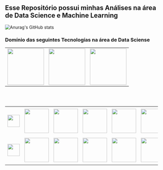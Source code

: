 ## Esse Repositório possui minhas Análises na área de Data Science e Machine Learning

![Anurag's GitHub stats](https://github-readme-stats.vercel.app/api?username=michelmartinss&theme=defaultk&show_icons=true)

### Domínio das seguintes Tecnologías na área de Data Sciense

<table border="0" style="border-collapse: collapse; border: none;">
  <tr>
    <td style="text-align: center;"><img src="https://github.com/michelmartinss/michelmartinss/assets/31022049/d71cd45d-63d0-49fb-9ea6-af1d025e1228" width="120"></td>
    <td style="text-align: center;"><img src="https://github.com/michelmartinss/michelmartinss/assets/31022049/212552ef-940a-47f8-a14e-c993277505ef" width="120"></td>
    <td style="text-align: center;"><img src="https://github.com/michelmartinss/michelmartinss/assets/31022049/d5ecfb15-b035-4c27-b2d7-7a678bd02a5e" width="120"></td>
  </tr>
</table><br><br>
<table border="0" style="border-collapse: collapse; border: none;">
  <tr>
    <td style="text-align: center;"><img src="https://github.com/michelmartinss/Regressao_Linear_Marketing/assets/31022049/95dc35b8-f655-4c0e-892b-b3713a1e2421" width="40"></td>
    <td style="border:none;"><img src="https://github.com/michelmartinss/Regressao_Linear_Marketing/assets/31022049/64ad5af2-4a51-4587-b385-c3e5df20e4e4" width="80"></td>
    <td style="border:none;"><img src="https://github.com/michelmartinss/Regressao_Linear_Marketing/assets/31022049/1818bf1d-2f92-467b-afae-6af653625578" width="80"></td>
     <td style="border:none;"><img src="https://github.com/michelmartinss/michelmartinss/assets/31022049/46185c0c-fec9-47f8-899e-af122a2ce32e" width="80"></td>
    <td style="border:none;"><img src="https://github.com/michelmartinss/Regressao_Linear_Marketing/assets/31022049/245c6aa4-52a4-452e-b29b-ef1d73b50524" width="80"></td>
    <td style="border:none;"><img src="https://github.com/michelmartinss/Regressao_Linear_Marketing/assets/31022049/f35d0fa5-f95d-4d45-a4b7-e4b699fb328e" width="80"></td>
    <td style="border:none;"><img src="https://github.com/michelmartinss/Regressao_Linear_Marketing/assets/31022049/4fd8096c-5f0a-4c63-a598-f785b19e6e5e" width="80"></td>
    <td style="border:none;"><img src="https://github.com/michelmartinss/michelmartinss/assets/31022049/be07569d-08a8-44d3-9962-1ffb48cd08d4" width=90"></td>
    <td style="border:none;"><img src="https://github.com/michelmartinss/Regressao_Linear_Marketing/assets/31022049/e5b9f41b-49d1-487d-abea-4a8936ca487e" width="40"></td>
  </tr>
  <tr style="text-align: center;">
    <td style="border:none;"><img src="https://github.com/michelmartinss/Regressao_Linear_Marketing/assets/31022049/37619a9d-a66a-4c49-a4c4-3f3a0571e3c4" width="40"></td>
    <td style="border:none;"><img src="https://github.com/michelmartinss/michelmartinss/assets/31022049/6e1b2374-6f67-41f8-be11-7c96c0fe667f" width="80"></td>
    <td style="border:none;"><img src="https://github.com/michelmartinss/michelmartinss/assets/31022049/90436afa-6a0a-44c9-a79a-c92db876daa0" width="80"></td>
    <td style="border:none;"><img src="https://github.com/michelmartinss/michelmartinss/assets/31022049/95b4f29b-3dfd-4fd5-82b0-5284c2b9930a" width="80"></td>
    <td style="border:none;"><img src="https://github.com/michelmartinss/michelmartinss/assets/31022049/875763e0-7080-433b-8411-03c7c10b74a5" width="80"></td>
    <td style="border:none;"><img src="https://github.com/michelmartinss/michelmartinss/assets/31022049/da2d056d-86c8-4015-9775-d34e06f3bfb4" width="80"></td>
    <td style="border:none;"><img src="https://github.com/michelmartinss/michelmartinss/assets/31022049/ee10c5f5-f43a-47f7-a18e-6ea3d4db8b5d" width="80"></td>
    <td style="border:none;"><img src="https://github.com/michelmartinss/michelmartinss/assets/31022049/3aa8fddd-5a35-4c15-8ee9-8551769a1fd7" width="90"></td>
    <td style="border:none;"><img src="https://github.com/michelmartinss/michelmartinss/assets/31022049/ad6850a1-382d-4079-be7b-98ed8f685b49" width="40"></td>
  </tr>
</table><br>








